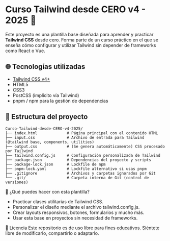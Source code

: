# Curso Tailwind desde CERO v4 - 2025 🚀

Este proyecto es una plantilla base diseñada para aprender y practicar **Tailwind CSS** desde cero. Forma parte de un curso práctico en el que se enseña cómo configurar y utilizar Tailwind sin depender de frameworks como React o Vue.

## 🌐 Tecnologías utilizadas

- [Tailwind CSS v4+](https://tailwindcss.com/)
- HTML5
- CSS3
- PostCSS (implícito vía Tailwind)
- pnpm / npm para la gestión de dependencias

## 📁 Estructura del proyecto

```
Curso-Tailwind-desde-CERO-v4-2025/
├── index.html             # Página principal con el contenido HTML
├── input.css              # Archivo de entrada para Tailwind (@tailwind base, components, utilities)
├── output.css             # (Se genera automáticamente) CSS procesado por Tailwind
├── tailwind.config.js     # Configuración personalizada de Tailwind
├── package.json           # Dependencias del proyecto y scripts
├── package-lock.json      # Lockfile de npm
├── pnpm-lock.yaml         # Lockfile alternativo si usas pnpm
├── .gitignore             # Archivos y carpetas ignorados por Git
└── .git/                  # Carpeta interna de Git (control de versiones)
```


🧪 ¿Qué puedes hacer con esta plantilla?

- Practicar clases utilitarias de Tailwind CSS.
- Personalizar el diseño mediante el archivo tailwind.config.js.
- Crear layouts responsivos, botones, formularios y mucho más.
- Usar esta base en proyectos sin necesidad de frameworks.

📄 Licencia
Este repositorio es de uso libre para fines educativos. Siéntete libre de modificarlo, compartirlo o adaptarlo.
